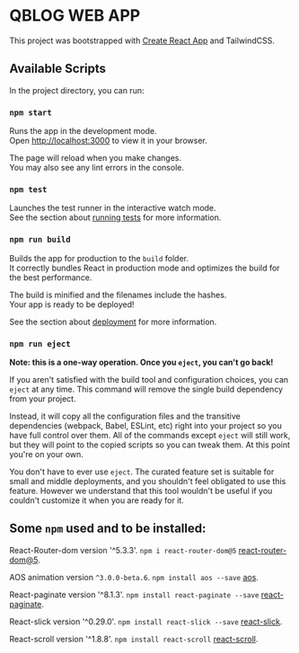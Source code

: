 # QBLOG WEB APP

This project was bootstrapped with [Create React App](https://github.com/facebook/create-react-app) and TailwindCSS.

## Available Scripts

In the project directory, you can run:

### `npm start`

Runs the app in the development mode.\
Open [http://localhost:3000](http://localhost:3000) to view it in your browser.

The page will reload when you make changes.\
You may also see any lint errors in the console.

### `npm test`

Launches the test runner in the interactive watch mode.\
See the section about [running tests](https://facebook.github.io/create-react-app/docs/running-tests) for more information.

### `npm run build`

Builds the app for production to the `build` folder.\
It correctly bundles React in production mode and optimizes the build for the best performance.

The build is minified and the filenames include the hashes.\
Your app is ready to be deployed!

See the section about [deployment](https://facebook.github.io/create-react-app/docs/deployment) for more information.

### `npm run eject`

**Note: this is a one-way operation. Once you `eject`, you can't go back!**

If you aren't satisfied with the build tool and configuration choices, you can `eject` at any time. This command will remove the single build dependency from your project.

Instead, it will copy all the configuration files and the transitive dependencies (webpack, Babel, ESLint, etc) right into your project so you have full control over them. All of the commands except `eject` will still work, but they will point to the copied scripts so you can tweak them. At this point you're on your own.

You don't have to ever use `eject`. The curated feature set is suitable for small and middle deployments, and you shouldn't feel obligated to use this feature. However we understand that this tool wouldn't be useful if you couldn't customize it when you are ready for it.

## Some `npm` used and to be installed: 

React-Router-dom version '^5.3.3'. `npm i react-router-dom@5` [react-router-dom@5](https://www.npmjs.com/package/react-router-dom).

AOS animation version `^3.0.0-beta.6`. `npm install aos --save` [aos](https://michalsnik.github.io/aos/).

React-paginate version '^8.1.3'. `npm install react-paginate --save` [react-paginate](https://www.npmjs.com/package/react-paginate).

React-slick version '^0.29.0'. `npm install react-slick --save` [react-slick](https://www.npmjs.com/package/react-slick).

React-scroll version '^1.8.8'. `npm install react-scroll` [react-scroll](https://www.npmjs.com/package/react-scroll).
